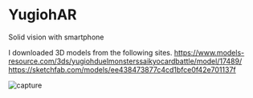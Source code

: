 # YugiohAR
Solid vision with smartphone

I downloaded 3D models from the following sites.
https://www.models-resource.com/3ds/yugiohduelmonsterssaikyocardbattle/model/17489/
https://sketchfab.com/models/ee438473877c4cd1bfce0f42e701137f

![capture](https://github.com/takaya901/YugiohAR/blob/master/yugioh.gif)
